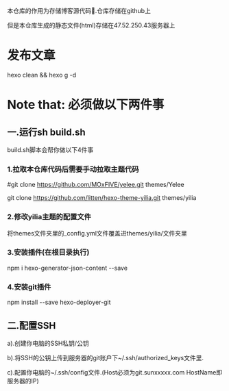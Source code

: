 本仓库的作用为存储博客源代码.仓库存储在github上

但是本仓库生成的静态文件(html)存储在47.52.250.43服务器上

# 发布文章

hexo clean && hexo g -d


# Note that: 必须做以下两件事


## 一.运行sh build.sh

build.sh脚本会帮你做以下4件事

### 1.拉取本仓库代码后需要手动拉取主题代码

#git clone https://github.com/MOxFIVE/yelee.git themes/Yelee

git clone https://github.com/litten/hexo-theme-yilia.git themes/yilia

### 2.修改yilia主题的配置文件

将themes文件夹里的_config.yml文件覆盖进themes/yilia/文件夹里

### 3.安装插件(在根目录执行)

npm i hexo-generator-json-content --save

### 4.安装git插件

npm install --save hexo-deployer-git



## 二.配置SSH

a).创建你电脑的SSH私钥/公钥

b).将SSH的公钥上传到服务器的git账户下~/.ssh/authorized_keys文件里.

c).配置你电脑的~/.ssh/config文件.(Host必须为git.sunxxxxx.com HostName即服务器的IP)


